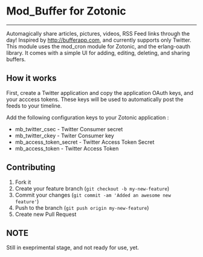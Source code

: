 # Mod_Buffer for Zotonic
-------------------------
Automagically share articles, pictures, videos, RSS Feed links through the day!
Inspired by http://bufferapp.com, and currently supports only Twitter.
This module uses the mod_cron module for Zotonic, and the erlang-oauth library.
It comes with a simple UI for adding, editing, deleting, and sharing buffers.

## How it works
First, create a Twitter application and copy the application OAuth keys, and your acccess tokens.
These keys will be used to automatically post the feeds to your timeline.

Add the following configuration keys to your Zotonic application :

* mb_twitter_csec - Twitter Consumer secret
* mb_twitter_ckey - Twiter Consumer key
* mb_access_token_secret - Twitter Access Token Secret
* mb_access_token - Twitter Access Token


## Contributing
1. Fork it
2. Create your feature branch (`git checkout -b my-new-feature`)
3. Commit your changes (`git commit -am 'Added an awesome new feature'`)
4. Push to the branch (`git push origin my-new-feature`)
5. Create new Pull Request 


## NOTE
Still in exeprimental stage, and not ready for use, yet.

